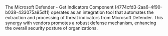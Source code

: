 The Microsoft Defender - Get Indicators Component (4774cfd3-2aa6-4f90-b038-433075a95df1) operates as an integration tool that automates the extraction and processing of threat indicators from Microsoft Defender. This synergy with vendors promotes a robust defense mechanism, enhancing the overall security posture of organizations.
